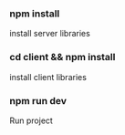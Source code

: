 ### npm install 

install server libraries

### cd client && npm install

install client libraries

### npm run dev

Run project